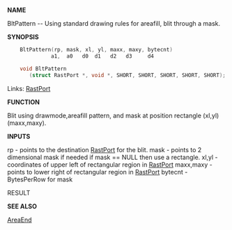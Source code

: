 
**NAME**

BltPattern --  Using standard drawing rules for areafill,
blit through a mask.

**SYNOPSIS**

```c
    BltPattern(rp, mask, xl, yl, maxx, maxy, bytecnt)
              a1,  a0   d0  d1   d2   d3     d4

    void BltPattern
       (struct RastPort *, void *, SHORT, SHORT, SHORT, SHORT, SHORT);

```
Links: [RastPort](_OOAF) 

**FUNCTION**

Blit using drawmode,areafill pattern, and mask
at position rectangle (xl,yl) (maxx,maxy).

**INPUTS**

rp    -  points to the destination [RastPort](_OOAF) for the blit.
mask  -  points to 2 dimensional mask if needed
if mask == NULL then use a rectangle.
xl,yl -  coordinates of upper left of rectangular region in [RastPort](_OOAF)
maxx,maxy - points to lower right of rectangular region in [RastPort](_OOAF)
bytecnt - BytesPerRow for mask

RESULT

**SEE ALSO**

[AreaEnd](AreaEnd)

